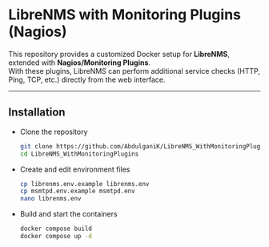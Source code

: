 # LibreNMS with Monitoring Plugins (Nagios)

This repository provides a customized Docker setup for **LibreNMS**, extended with **Nagios/Monitoring Plugins**.  
With these plugins, LibreNMS can perform additional service checks (HTTP, Ping, TCP, etc.) directly from the web interface.

---

## Installation

- Clone the repository  
  ```bash
  git clone https://github.com/AbdulganiK/LibreNMS_WithMonitoringPlugins.git
  cd LibreNMS_WithMonitoringPlugins

- Create and edit environment files
  ```bash
  cp librenms.env.example librenms.env
  cp msmtpd.env.example msmtpd.env
  nano librenms.env

- Build and start the containers
    ```bash
    docker compose build
    docker compose up -d

